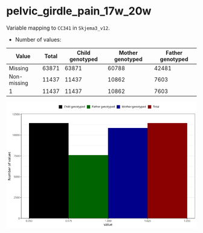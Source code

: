 # pelvic_girdle_pain_17w_20w
Variable mapping to `CC341` in `Skjema3_v12`.
- Number of values:

| Value | Total | Child genotyped | Mother genotyped | Father genotyped |
| ----- | ----- | --------------- | ---------------- | ---------------- |
| Missing | 63871 | 63871 | 60788 | 42481 |
| Non-missing | 11437 | 11437 | 10862 | 7603 |
| 1 | 11437 | 11437 | 10862 | 7603 |



![](pelvic_girdle_pain_17w_20w_n.png)



